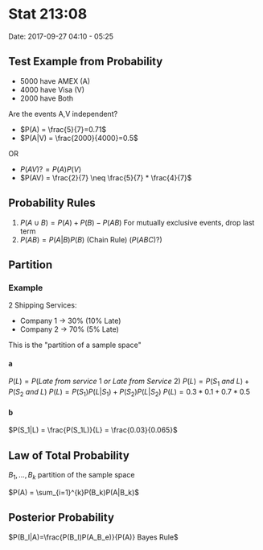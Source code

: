 # Stat 213:08 
Date: 2017-09-27 04:10 - 05:25


## Test Example from Probability

- 5000 have AMEX (A)
- 4000 have Visa (V)
- 2000 have Both

Are the events A,V independent?

- $P(A) = \frac{5}{7}=0.71$
- $P(A|V) = \frac{2000}{4000}=0.5$

OR

- $P(AV) ?= P(A)P(V)$
- $P(AV) = \frac{2}{7} \neq \frac{5}{7} * \frac{4}{7}$

## Probability Rules

1. $P(A \cup B) = P(A) + P(B) - P(AB)$ For mutually exclusive events, drop last term
2. $P(AB) = P(A|B)P(B)$ (Chain Rule) ($P(ABC)$?)

## Partition

### Example

2 Shipping Services:
 - Company 1 -> 30% (10% Late)
 - Company 2 -> 70% (5% Late)

This is the "partition of a sample space"

#### a

$P(L) = P(Late\ from\ service\ 1\ or\ Late\ from\ Service\ 2)$
$P(L) = P(S_1\ and\ L)+P(S_2\ and\ L)$
$P(L) = P(S_1)P(L|S_1)+P(S_2)P(L|S_2)$
$P(L) = 0.3 * 0.1 + 0.7 * 0.5$

#### b

$P(S_1|L) = \frac{P(S_1L)}{L} = \frac{0.03}{0.065}$

## Law of Total Probability

$B_1,...,B_k$ partition of the sample space

$P(A) = \sum_{i=1}^{k}P(B_k)P(A|B_k)$

## Posterior Probability

$P(B_l|A)=\frac{P(B_l)P(A_B_e)}{P(A)} Bayes Rule$